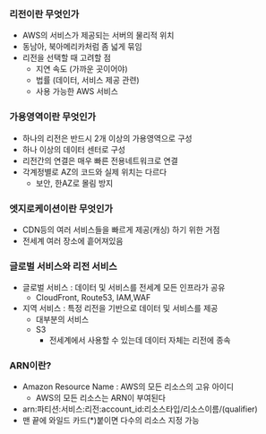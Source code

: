 ### 리전이란 무엇인가
- AWS의 서비스가 제공되는 서버의 물리적 위치
- 동남아, 북아메리카처럼 좀 넓게 묶임
- 리전을 선택할 때 고려할 점
	- 지연 속도 (가까운 곳이어야)
	- 법률 (데이터, 서비스 제공 관련)
	- 사용 가능한 AWS 서비스

### 가용영역이란 무엇인가
- 하나의 리전은 반드시 2개 이상의 가용영역으로 구성
- 하나 이상의 데이터 센터로 구성
- 리전간의 연결은 매우 빠른 전용네트워크로 연결
- 각계정별로 AZ의 코드와 실제 위치는 다르다
	- 보안, 한AZ로 몰림 방지

### 엣지로케이션이란 무엇인가
- CDN등의 여러 서비스들을 빠르게 제공(캐싱) 하기 위한 거점
- 전세계 여러 장소에 흩어져있음

### 글로벌 서비스와 리전 서비스
- 글로벌 서비스 : 데이터 및 서비스를 전세계 모든 인프라가 공유
	- CloudFront, Route53, IAM,WAF
- 지역 서비스 : 특정 리전을 기반으로 데이터 및 서비스를 제공
	- 대부분의 서비스
	- S3
		- 전세계에서 사용할 수 있는데 데이터 자체는 리전에 종속

### ARN이란?
- Amazon Resource Name : AWS의 모든 리소스의 고유 아이디
	- AWS의 모든 리소스는 ARN이 부여된다
- arn:파티션:서비스:리전:account_id:리소스타입/리소스이름/(qualifier)
- 맨 끝에 와일드 카드(\*)붙이면 다수의 리소스 지정 가능


